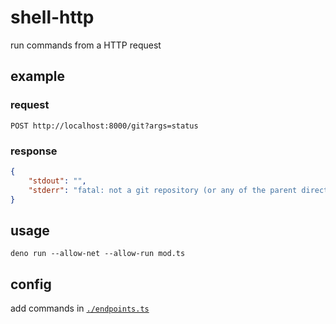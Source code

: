 # shell-http
run commands from a HTTP request
## example
### request
```
POST http://localhost:8000/git?args=status
```
### response
```json
{
    "stdout": "",
    "stderr": "fatal: not a git repository (or any of the parent directories): .git\n"
}
```
## usage
```
deno run --allow-net --allow-run mod.ts
```
## config
add commands in [`./endpoints.ts`](./endpoints.ts)
